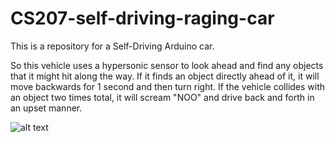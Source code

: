 # CS207-self-driving-raging-car

This is a repository for a Self-Driving Arduino car. 

So this vehicle uses a hypersonic sensor to look ahead and find any objects that it might hit along the way. If it finds an object directly ahead of it, it will move backwards for 1 second and then turn right.
If the vehicle collides with an object two times total, it will scream "NOO" and drive back and forth in an upset manner.

![alt text][pic1]

[pic1]: https://github.com/Cancelpro/CS207-self-driving-raging-car/blob/main/img/pic1.jpg "Head on Shot"